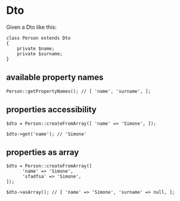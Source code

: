 # Dto

Given a Dto like this:

```
class Person extends Dto
{
    private $name;
    private $surname;
}
```

## available property names

    Person::getPropertyNames(); // [ 'name', 'surname', ];

## properties accessibility

    $dto = Person::createFromArray([ 'name' => 'Simone', ]);

    $dto->get('name'); // 'Simone'

## properties as array

    $dto = Person::createFromArray([
          'name' => 'Simone',
          'sfadfsa' => 'Simone',
    ]);

    $dto->asArray(); // [ 'name' => 'Simone', 'surname' => null, ];
